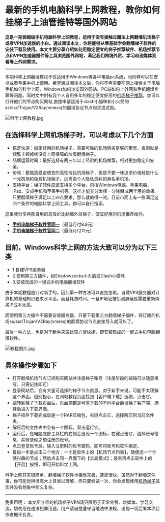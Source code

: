 # 最新的手机电脑科学上网教程，教你如何挂梯子上油管推特等国外网站
**这是一期保姆级手机电脑科学上网教程，适用于没有接触过魔法上网翻墙机场梯子或者VPN加速器的小白。通过阅读本文，你将能够从零基础学会翻墙梯子软件的安装下载及使用。本文主要分享介绍如何用稳定便宜的梯子推荐软件、机场推荐节点和VPN加速器插件等工具浏览国外网站，满足我们跨境外贸、学习和流媒体观看等上外网需求。**

***  

本期科学上网翻墙教程不仅适用于Windows等各种电脑pc系统，也同样可以在安卓或者苹果手机上使用。希望通过阅读本文后，你将不再需要在网上搜索关于电脑手机如何科学上网、Windows如何浏览国外网站、PC端如何上外网和手机翻墙步骤等问题。同时文中附有我个人自用多年的稳定便宜好用的[机场梯子推荐](https://2025vpn.gitbook.io/vpn-03)，你可以打开他们的节点购买网站,直接申请适用于clash小猫咪和小火箭的ss/ssr/Trojan/V2Ray(vmess)的翻墙协议节点购买或试用。

![科学上网教程.jpg](https://s2.loli.net/2023/12/12/PnLqkfYdVWeQcom.jpg)

## 在选择科学上网机场梯子时，可以考虑以下几个方面

* 稳定快速：稳定好用的机场梯子，需要可靠的机场购买足够的带宽，否则就是频繁卡顿掉线没有上网保障的垃圾翻墙梯子。
* 品牌运营时间：最好选择有两三年以上经验的机场推荐，相对更加稳定和安全。
* 价格：要挑选稳定便宜的高性价比机场梯子，但是不要一味追求价格轻信什么一元机场和免费机场梯子，远离卖个人隐私资料的黑名单机场。
* 支持平台：梯子软件应该支持多个平台，包括Windows电脑、苹果电脑、iPad、安卓手机和苹果手机等。这样才能充分发挥一分钱掰成两半用的效果。
只要翻墙梯子满足以上四点要求，那么就值得一试。目前市面上有一些满足这四个条件的电脑科学上网工具，你可以自行搜索。

这里我分享两款自用的高性价比翻墙外贸梯子，便宜好用的机场推荐给你。  
+ **[手机电脑梯子软件官网一](https://go.51tz.cc/jfcloud)**（最低月付9.9元）  
+ **[手机电脑梯子软件官网二](https://go.51tz.cc/nicecloud)**（最低月付12元）

## 目前，Windows科学上网的方法大致可以分为以下三类
* 1.自建VPS服务器
* 2.使用第三方插件，如Shadowsocks小火箭或Clash小猫咪
* 3.安装现成的一键式手机电脑翻墙软件

由于本期教程是针对新手的，因此第一种方法可以直接忽略。自建VPS服务器对计算机的基础知识要求水平高，而且耗费时间，一旦IP地址被侦测屏蔽就需要重新购买IP成本太高。

而使用第三方插件不需要安装服务器，只要下载第三方翻墙梯子插件，将订阅的机场ss/ssr/Trojan/V2Ray(vmess)的翻墙协议节点直接导入就可以了。

最后一种方法，也是对于新手来说比较方便快捷，即安装现成的一键式手机电脑翻墙软件。
 
![教程图片.jpg](https://s2.loli.net/2023/10/31/hH8ATLCBY6NkZpO.jpg)

## 具体操作步骤如下

* 打开翻墙机场节点订阅购买网站并注册梯子账号（注册阶段的邮箱可以随意填写，只需记住即可）
* 登录网站后，会有大量可选择的梯子节点信息。对于新手来说，可能不太理解这个界面，但别担心，在网站教程页面找到【客户端下载】选项，点击它。
* 跳转到梯子下载页面后，页面顶部是可供下载的不同平台翻墙梯子客户端，选择后进入下载界面。
* 梯子插件下载完成后是一个RAR压缩包，右键点击它，选择解压到当前文件夹。
* 解压后的文件夹中会有一个图标，双击运行它。
* 运行后，在电脑底部工具栏的右侧会出现一个图标，右键点击它，选择账号信息，并登录你之前注册的账号。
* 点击登录账号后，输入注册时的账号密码，即可将账号和软件绑定。
* 最后一步是点击三个地方：一个是软件上的【机场节点列表】，随便选一个你感兴趣的节点；然后点击同一界面下的【全局模式】；最后再点击软件上的【开启】按钮，即可开始科学上网。

科学上网其实很简单，翻墙梯子软件也相当完善，速度很快。虽然对于翻墙这件事，你可能觉得很高大上且难以理解，但只要尝试一次，你会发现使用[机场梯子](https://discuss.d2l.ai/t/topic/23106)其实并没有想象中那么复杂。

***
免责声明： 本文所介绍的机场梯子VPN请只限用于正常外贸、新媒体、学习交流，切勿用在违法犯罪用途，用户请自觉遵守当地法律法规，出现一切后果本项目作者概不负责。
